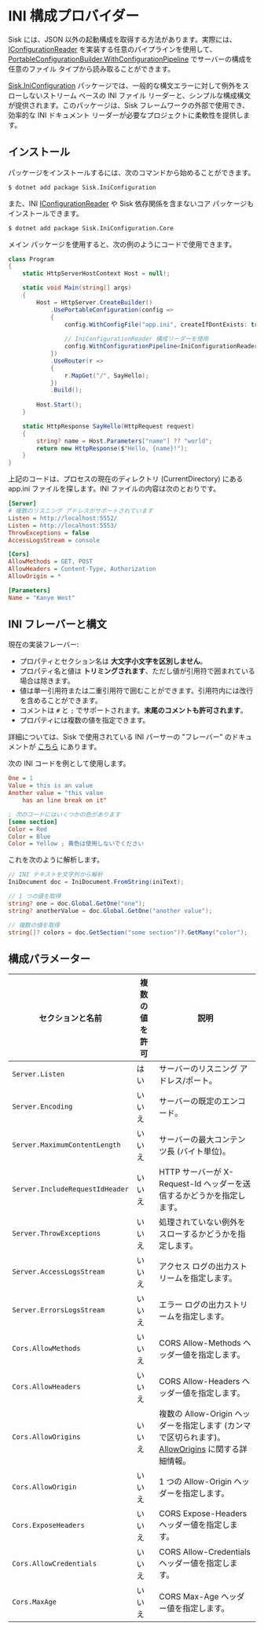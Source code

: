 # INI 構成プロバイダー

Sisk には、JSON 以外の起動構成を取得する方法があります。実際には、[IConfigurationReader](/api/Sisk.Core.Http.Hosting.IConfigurationReader) を実装する任意のパイプラインを使用して、[PortableConfigurationBuilder.WithConfigurationPipeline](/api/Sisk.Core.Http.Hosting.PortableConfigurationBuilder) でサーバーの構成を任意のファイル タイプから読み取ることができます。

[Sisk.IniConfiguration](https://www.nuget.org/packages/Sisk.IniConfiguration/) パッケージでは、一般的な構文エラーに対して例外をスローしないストリーム ベースの INI ファイル リーダーと、シンプルな構成構文が提供されます。このパッケージは、Sisk フレームワークの外部で使用でき、効率的な INI ドキュメント リーダーが必要なプロジェクトに柔軟性を提供します。

## インストール

パッケージをインストールするには、次のコマンドから始めることができます。

```bash
$ dotnet add package Sisk.IniConfiguration
```

また、INI [IConfigurationReader](https://docs.sisk-framework.org/api/Sisk.Core.Http.Hosting.IConfigurationReader) や Sisk 依存関係を含まないコア パッケージもインストールできます。

```bash
$ dotnet add package Sisk.IniConfiguration.Core
```

メイン パッケージを使用すると、次の例のようにコードで使用できます。

```cs
class Program
{
    static HttpServerHostContext Host = null!;

    static void Main(string[] args)
    {
        Host = HttpServer.CreateBuilder()
            .UsePortableConfiguration(config =>
            {
                config.WithConfigFile("app.ini", createIfDontExists: true);
                
                // IniConfigurationReader 構成リーダーを使用
                config.WithConfigurationPipeline<IniConfigurationReader>();
            })
            .UseRouter(r =>
            {
                r.MapGet("/", SayHello);
            })
            .Build();
        
        Host.Start();
    }

    static HttpResponse SayHello(HttpRequest request)
    {
        string? name = Host.Parameters["name"] ?? "world";
        return new HttpResponse($"Hello, {name}!");
    }
}
```

上記のコードは、プロセスの現在のディレクトリ (CurrentDirectory) にある app.ini ファイルを探します。INI ファイルの内容は次のとおりです。

```ini
[Server]
# 複数のリスニング アドレスがサポートされています
Listen = http://localhost:5552/
Listen = http://localhost:5553/
ThrowExceptions = false
AccessLogsStream = console

[Cors]
AllowMethods = GET, POST
AllowHeaders = Content-Type, Authorization
AllowOrigin = *

[Parameters]
Name = "Kanye West"
```

## INI フレーバーと構文

現在の実装フレーバー:

- プロパティとセクション名は **大文字小文字を区別しません**。
- プロパティ名と値は **トリミングされます**、ただし値が引用符で囲まれている場合は除きます。
- 値は単一引用符または二重引用符で囲むことができます。引用符内には改行を含めることができます。
- コメントは `#` と `;` でサポートされます。**末尾のコメントも許可されます**。
- プロパティには複数の値を指定できます。

詳細については、Sisk で使用されている INI パーサーの "フレーバー" のドキュメントが [こちら](https://github.com/sisk-http/archive/blob/master/ext/ini-reader-syntax.md) にあります。

次の INI コードを例として使用します。

```ini
One = 1
Value = this is an value
Another value = "this value
    has an line break on it"

; 次のコードにはいくつかの色があります
[some section]
Color = Red
Color = Blue
Color = Yellow ; 黄色は使用しないでください
```

これを次のように解析します。

```csharp
// INI テキストを文字列から解析
IniDocument doc = IniDocument.FromString(iniText);

// 1 つの値を取得
string? one = doc.Global.GetOne("one");
string? anotherValue = doc.Global.GetOne("another value");

// 複数の値を取得
string[]? colors = doc.GetSection("some section")?.GetMany("color");
```

## 構成パラメーター

| セクションと名前 | 複数の値を許可 | 説明 |
| ---------------- | --------------------- | ----------- |
| `Server.Listen` | はい | サーバーのリスニング アドレス/ポート。 |
| `Server.Encoding` | いいえ | サーバーの既定のエンコード。 |
| `Server.MaximumContentLength` | いいえ | サーバーの最大コンテンツ長 (バイト単位)。 |
| `Server.IncludeRequestIdHeader` | いいえ | HTTP サーバーが X-Request-Id ヘッダーを送信するかどうかを指定します。 |
| `Server.ThrowExceptions` | いいえ | 処理されていない例外をスローするかどうかを指定します。 |
| `Server.AccessLogsStream` | いいえ | アクセス ログの出力ストリームを指定します。 |
| `Server.ErrorsLogsStream` | いいえ | エラー ログの出力ストリームを指定します。 |
| `Cors.AllowMethods` | いいえ | CORS Allow-Methods ヘッダー値を指定します。 |
| `Cors.AllowHeaders` | いいえ | CORS Allow-Headers ヘッダー値を指定します。 |
| `Cors.AllowOrigins` | いいえ | 複数の Allow-Origin ヘッダーを指定します (カンマで区切られます)。[AllowOrigins](/api/Sisk.Core.Entity.CrossOriginResourceSharingHeaders.AllowOrigins) に関する詳細情報。 |
| `Cors.AllowOrigin` | いいえ | 1 つの Allow-Origin ヘッダーを指定します。 |
| `Cors.ExposeHeaders` | いいえ | CORS Expose-Headers ヘッダー値を指定します。 |
| `Cors.AllowCredentials` | いいえ | CORS Allow-Credentials ヘッダー値を指定します。 |
| `Cors.MaxAge` | いいえ | CORS Max-Age ヘッダー値を指定します。 |